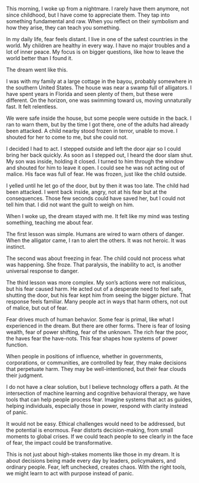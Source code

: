


This morning, I woke up from a nightmare. I rarely have them anymore, not since childhood, but I have come to appreciate them. They tap into something fundamental and raw. When you reflect on their symbolism and how they arise, they can teach you something.

In my daily life, fear feels distant. I live in one of the safest countries in the world. My children are healthy in every way. I have no major troubles and a lot of inner peace. My focus is on bigger questions, like how to leave the world better than I found it.

The dream went like this.

I was with my family at a large cottage in the bayou, probably somewhere in the southern United States. The house was near a swamp full of alligators. I have spent years in Florida and seen plenty of them, but these were different. On the horizon, one was swimming toward us, moving unnaturally fast. It felt relentless.

We were safe inside the house, but some people were outside in the back. I ran to warn them, but by the time I got there, one of the adults had already been attacked. A child nearby stood frozen in terror, unable to move. I shouted for her to come to me, but she could not.

I decided I had to act. I stepped outside and left the door ajar so I could bring her back quickly. As soon as I stepped out, I heard the door slam shut. My son was inside, holding it closed. I turned to him through the window and shouted for him to leave it open. I could see he was not acting out of malice. His face was full of fear. He was frozen, just like the child outside.

I yelled until he let go of the door, but by then it was too late. The child had been attacked. I went back inside, angry, not at his fear but at the consequences. Those few seconds could have saved her, but I could not tell him that. I did not want the guilt to weigh on him.

When I woke up, the dream stayed with me. It felt like my mind was testing something, teaching me about fear.

The first lesson was simple. Humans are wired to warn others of danger. When the alligator came, I ran to alert the others. It was not heroic. It was instinct.

The second was about freezing in fear. The child could not process what was happening. She froze. That paralysis, the inability to act, is another universal response to danger.

The third lesson was more complex. My son’s actions were not malicious, but his fear caused harm. He acted out of a desperate need to feel safe, shutting the door, but his fear kept him from seeing the bigger picture. That response feels familiar. Many people act in ways that harm others, not out of malice, but out of fear.

Fear drives much of human behavior. Some fear is primal, like what I experienced in the dream. But there are other forms. There is fear of losing wealth, fear of power shifting, fear of the unknown. The rich fear the poor, the haves fear the have-nots. This fear shapes how systems of power function.

When people in positions of influence, whether in governments, corporations, or communities, are controlled by fear, they make decisions that perpetuate harm. They may be well-intentioned, but their fear clouds their judgment.

I do not have a clear solution, but I believe technology offers a path. At the intersection of machine learning and cognitive behavioral therapy, we have tools that can help people process fear. Imagine systems that act as guides, helping individuals, especially those in power, respond with clarity instead of panic.

It would not be easy. Ethical challenges would need to be addressed, but the potential is enormous. Fear distorts decision-making, from small moments to global crises. If we could teach people to see clearly in the face of fear, the impact could be transformative.

This is not just about high-stakes moments like those in my dream. It is about decisions being made every day by leaders, policymakers, and ordinary people. Fear, left unchecked, creates chaos. With the right tools, we might learn to act with purpose instead of panic.